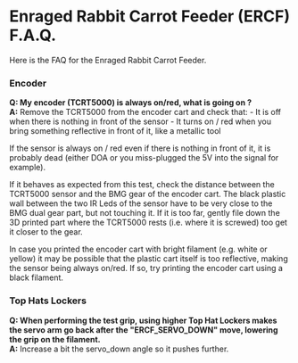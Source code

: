 # Enraged Rabbit Carrot Feeder (ERCF) F.A.Q.

Here is the FAQ for the Enraged Rabbit Carrot Feeder.

### Encoder
**Q: My encoder (TCRT5000) is always on/red, what is going on ?**  
**A:** Remove the TCRT5000 from the encoder cart and check that:
	- It is off when there is nothing in front of the sensor
	- It turns on / red when you bring something reflective in front of it, like
	a metallic tool

If the sensor is always on / red even if there is nothing in front of it, it is 
probably dead (either DOA or you miss-plugged the 5V into the signal for example).

If it behaves as expected from this test, check the distance between the TCRT5000 
sensor and the BMG gear of the encoder cart. The black plastic wall between the two IR Leds of the sensor
have to be very close to the BMG dual gear part, but not touching it. If it is 
too far, gently file down the 3D printed part where the TCRT5000 rests (i.e. where it is screwed) too get it closer to the gear.

In case you printed the encoder cart with bright filament (e.g. white or yellow) it may be possible that the plastic cart itself is too reflective, making the sensor being always on/red. If so, try printing the encoder cart using a black filament.

### Top Hats Lockers
**Q: When performing the test grip, using higher Top Hat Lockers makes the servo arm go back after the "ERCF_SERVO_DOWN" move, lowering the grip on the filament.**  
**A:** Increase a bit the servo_down angle so it pushes further.
